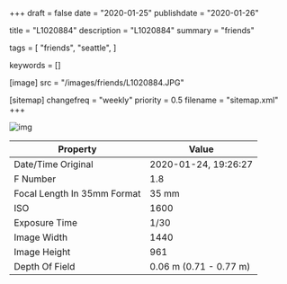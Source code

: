 +++
draft = false
date = "2020-01-25"
publishdate = "2020-01-26"

title = "L1020884"
description = "L1020884"
summary = "friends"

tags = [
    "friends",
    "seattle",
]

keywords = []

[image]
    src = "/images/friends/L1020884.JPG"

[sitemap]
    changefreq = "weekly"
    priority = 0.5
    filename = "sitemap.xml"
+++


![img](/images/friends/L1020884.JPG)

Property | Value
---------|------
Date/Time Original              | 2020-01-24, 19:26:27
F Number                        | 1.8
Focal Length In 35mm Format     | 35 mm
ISO                             | 1600
Exposure Time                   | 1/30
Image Width                     | 1440
Image Height                    | 961
Depth Of Field                  | 0.06 m (0.71 - 0.77 m)
